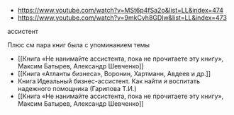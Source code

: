 - https://www.youtube.com/watch?v=MSt6p4fSa2o&list=LL&index=474
- https://www.youtube.com/watch?v=9mkCvh8GDIw&list=LL&index=473

ассистент

Плюс см пара книг была с упоминанием темы

- [[Книга «Не нанимайте ассистента, пока не прочитаете эту книгу», Максим Батырев, Александр Шевченко]]
- [[Книга «Атланты бизнеса», Воронин, Хартманн, Авдеев и др.]]
- Книга Идеальный бизнес-ассистент. Как найти и воспитать надежного помощника (Гарипова Т.И.)
- [[Книга «Не нанимайте ассистента, пока не прочитаете эту книгу», Максим Батырев, Александр Шевченко]]